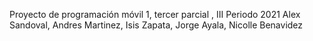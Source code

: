 Proyecto de programación móvil 1, tercer parcial , III Periodo 2021 
        Alex Sandoval,
        Andres Martinez,
        Isis Zapata,
        Jorge Ayala,
        Nicolle Benavidez 
